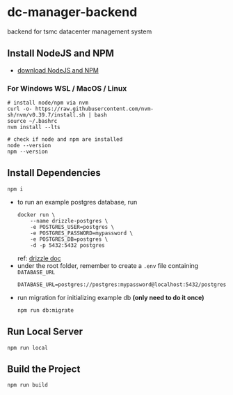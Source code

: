 # dc-manager-backend

backend for tsmc datacenter management system

## Install NodeJS and NPM

-   [download NodeJS and NPM](https://nodejs.org/zh-tw/download)

### For Windows WSL / MacOS / Linux

```shell
# install node/npm via nvm
curl -o- https://raw.githubusercontent.com/nvm-sh/nvm/v0.39.7/install.sh | bash
source ~/.bashrc
nvm install --lts
```

```shell
# check if node and npm are installed
node --version
npm --version
```

## Install Dependencies

```shell
npm i
```

-   to run an example postgres database, run
    ```shell
    docker run \
        --name drizzle-postgres \
        -e POSTGRES_USER=postgres \
        -e POSTGRES_PASSWORD=mypassword \
        -e POSTGRES_DB=postgres \
        -d -p 5432:5432 postgres
    ```
    ref: [drizzle doc](https://orm.drizzle.team/docs/guides/postgresql-local-setup)
-   under the root folder, remember to create a `.env` file containing `DATABASE_URL`
    ```shell
    DATABASE_URL=postgres://postgres:mypassword@localhost:5432/postgres
    ```

*   run migration for initializing example db **(only need to do it once)**
    ```shell
    npm run db:migrate
    ```

## Run Local Server

```shell
npm run local
```

## Build the Project

```shell
npm run build
```
